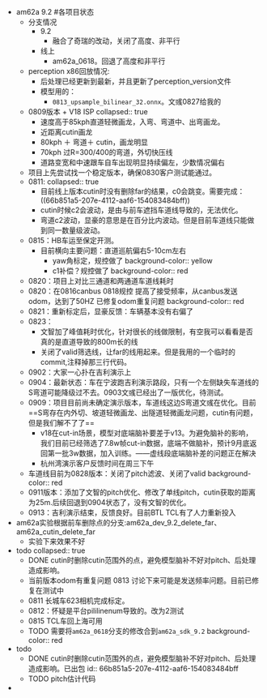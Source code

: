 - am62a 9.2 #各项目状态
	- 分支情况
		- 9.2
			- 融合了奇瑞的改动，关闭了高度、非平行
		- 线上
			- am62a_0618。回退了高度和非平行
	- perception x86回放情况:
		- 后处理已经更新到最新，并且更新了perception_version文件
		- 模型用的：
			- `0813_upsample_bilinear_32.onnx`。文彧0827给我的
	- 0809版本 + V18 ISP
	  collapsed:: true
		- 速度高于85kph直道轻微画龙，入弯、弯道中、出弯画龙。
		- 近距离cutin画龙
		- 80kph ＋ 弯道＋ cutin，画龙明显
		- 70kph 过R=300/400的弯道，外切快压线
		- 道路变宽和中速跟车自车出现明显持续偏左，少数情况偏右
	- 项目上先尝试找一个稳定版本，确保0830客户测试能通过。
	- 0811:
	  collapsed:: true
		- 目前线上版本cutin时没有删除far的结果，c0会跳变。需要完成： ((66b851a5-207e-4112-aaf6-154083484bff))
		- cutin时候c2会波动，是由与前车遮挡车道线导致的，无法优化。
		- 弯道c2波动，显豪的意思是在百分比内波动。但是目前车道线只能做到同一数量级波动。
	- 0815：HB车运至保定开测。
		- 目前横向主要问题：直道巡航偏右5-10cm左右
			- yaw角标定，规控做了
			  background-color:: yellow
			- c1补偿？规控做了
			  background-color:: red
	- 0820：项目上对比三通道和两通道车道线耗时
	- 0820：在0816canbus 0818规控 提高了接受频率，从canbus发送odom，达到了50HZ 已修复odom重复问题
	  background-color:: red
	- 0821：重新标定后，显豪反馈：车辆基本没有右偏了
	- 0823：
		- 文智加了峰值耗时优化，针对很长的线做限制，有空我可以看看是否真的是直道导致的800m长的线
		- 关闭了valid筛选线，让far的线用起来。但是我用的一个临时的commit,注释掉那三行代码。
	- 0902：大家一心扑在吉利演示上
	- 0904：最新状态：车在宁波跑吉利演示路段，只有一个左侧缺失车道线的S弯道可能降级过不去。0903文彧已经出了一版优化，待测试。
	- 0909：项目目前尚未确定演示版本，车道线这边S弯道文彧在优化。目前==S弯存在内外切、坡道轻微画龙、出隧道轻微画龙问题，cutin有问题，但是我们解不了了==
		- v18在cut-in场景，模型对底端脑补要差于v13。为避免脑补的影响，我们目前已经筛选了7.8w帧cut-in数据，底端不做脑补，预计9月底返回第一批3w数据，加入训练。——虚线段底端脑补差的问题正在解决
		- 杭州湾演示客户反馈时间在周三下午
	- 车道线目前为0828版本：关闭了pitch滤波、关闭了valid
	  background-color:: red
	- 0911版本：添加了文智的pitch优化、修改了单线pitch，cutin获取的距离为25m.后续回退到0904状态了，没有文智的优化。
	- 0913：吉利演示结束，反馈良好。目前BTL TCL有了人力重新投入
- am62a实验根据前车删除点的分支:am62a_dev_9.2_delete_far、am62a_cutin_delete_far
	- 实验下来效果不好
- todo
  collapsed:: true
	- DONE cutin时删除cutin范围外的点，避免模型脑补不好对pitch、后处理造成影响。
	- 当前版本odom有重复问题 0813 讨论下来可能是发送频率问题。目前已修复在测试中
	- 0811 长城车623相机完成标定。
	- 0812：怀疑是平台pililinenum导致的。改为2测试
	- 0815 TCL车回上海可用
	- TODO 需要将`am62a_0618`分支的修改合到`am62a_sdk_9.2`
	  background-color:: red
- todo
	- DONE cutin时删除cutin范围外的点，避免模型脑补不好对pitch、后处理造成影响。已出包
	  id:: 66b851a5-207e-4112-aaf6-154083484bff
	- TODO pitch估计代码
-